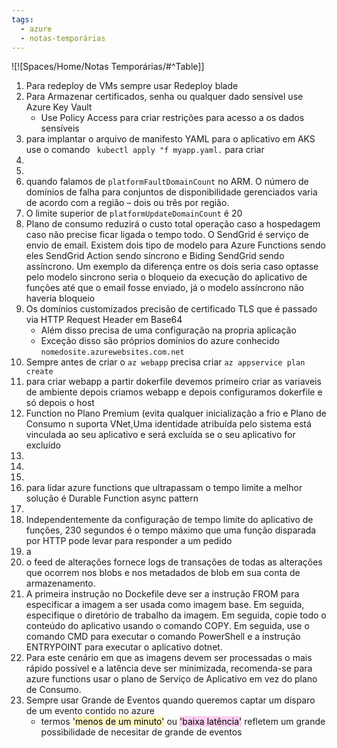 ```yaml
---
tags:
  - azure
  - notas-temporárias
---
```

![![Spaces/Home/Notas Temporárias/#^Table]]
1. Para redeploy de VMs sempre usar Redeploy blade
2. Para Armazenar certificados, senha ou qualquer dado sensível use Azure Key Vault
	* Use Policy Access para criar restrições para acesso a os dados sensíveis
3. para implantar o arquivo de manifesto YAML para o aplicativo em AKS use o comando ` kubectl apply "f myapp.yaml.` para criar 
4. 
5. 
6. quando falamos de `platformFaultDomainCount` no ARM. O número de domínios de falha para conjuntos de disponibilidade gerenciados varia de acordo com a região – dois ou três por região.
7. O limite superior de `platformUpdateDomainCount` é 20
8. Plano de consumo reduzirá o custo total operação caso a hospedagem caso não precise ficar ligada o tempo todo.                                                                                                                                                                                                                                                                             O SendGrid é serviço de envio de email. Existem dois tipo de modelo para Azure Functions sendo eles  SendGrid Action sendo síncrono e Biding SendGrid sendo assíncrono. Um exemplo da diferença entre os dois seria caso optasse pelo modelo sincrono seria o bloqueio da execução do aplicativo de funções até que o email fosse enviado, já o modelo assíncrono não haveria bloqueio 
9. Os domínios customizados precisão de certificado TLS que é passado via HTTP Request Header em Base64
	* Além disso precisa de uma configuração na propria aplicação
	* Exceção disso são próprios domínios do azure conhecido `nomedosite.azurewebsites.com.net`
10. Sempre antes de criar o `az webapp` precisa criar `az appservice plan create`
11. para criar webapp  a partir dokerfile devemos primeiro criar as variaveis de ambiente depois criamos webapp e depois configuramos dokerfile e só depois o host
12. Function no Plano Premium (evita qualquer inicialização a frio  e Plano de Consumo  n suporta VNet,Uma identidade atribuída pelo sistema está vinculada ao seu aplicativo e será excluída se o seu aplicativo for excluído
13. 
14. 
15. 
16. para lidar azure functions que ultrapassam o tempo limite a melhor solução é Durable Function async pattern
17. 
18. Independentemente da configuração de tempo limite do aplicativo de funções, 230 segundos é o tempo máximo que uma função disparada por HTTP pode levar para responder a um pedido
19. a
20. o feed de alterações fornece logs de transações de todas as alterações que ocorrem nos blobs e nos metadados de blob em sua conta de armazenamento.
21. A primeira instrução no Dockefile deve ser a instrução FROM para especificar a imagem a ser usada como imagem base. Em seguida, especifique o diretório de trabalho da imagem. Em seguida, copie todo o conteúdo do aplicativo usando o comando COPY. Em seguida, use o comando CMD para executar o comando PowerShell e a instrução ENTRYPOINT para executar o aplicativo dotnet.
22. Para este cenário em que as imagens devem ser processadas o mais rápido possível e a latência deve ser minimizada, recomenda-se para azure functions usar o plano de Serviço de Aplicativo em vez do plano de Consumo.
23. Sempre usar Grande de Eventos quando queremos captar um disparo de um evento contido no azure
	* termos <mark style="background: #FFF3A3A6;">'menos de um minuto'</mark> ou <mark style="background: #FFB8EBA6;">'baixa latência'</mark> refletem um grande possibilidade de necesitar de grande de eventos   


